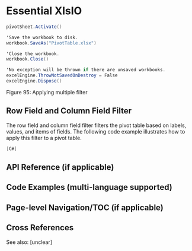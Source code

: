 <!--
source: image
domain: syncfusion-sdk
task: pdf-ocr-to-markdown
language: en (keep original; do not translate)
source_filename: page_276.jpeg
document_name: XlsIO
page_number: 276
page_id: XlsIO#page_276
product: Syncfusion Winforms
version: 11.4.0.26
timestamp: 2025-08-09T11:08:05Z
fidelity: lossless
-->

# Essential XlsIO

```csharp
pivotSheet.Activate()

'Save the workbook to disk.
workbook.SaveAs("PivotTable.xlsx")

'Close the workbook.
workbook.Close()

'No exception will be thrown if there are unsaved workbooks.
excelEngine.ThrowNotSavedOnDestroy = False
excelEngine.Dispose()
```

Figure 95: Applying multiple filter

## Row Field and Column Field Filter

The row field and column field filter filters the pivot table based on labels, values, and items of fields. The following code example illustrates how to apply this filter to a pivot table.

```csharp
[C#]
```

## API Reference (if applicable)

## Code Examples (multi-language supported)

## Page-level Navigation/TOC (if applicable)

## Cross References

See also: [unclear]

<!-- tags: [Essential XlsIO, PivotTable, filtering, row field, column field, workbook saving, workbook closing, ExcelEngine Disposing, filters] keywords: [Excel, pivot tables, filters, multiple item selection, saved workbooks, exception handling, row field filtering, column field filtering] -->